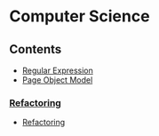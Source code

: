 # Computer Science

## Contents

- [Regular Expression](https://github.com/solarsdev/TIL/blob/master/CS/regex.md)
- [Page Object Model](https://github.com/solarsdev/TIL/blob/master/CS/page_object_model.md)

### [Refactoring](https://github.com/solarsdev/TIL/blob/master/CS/Refactoring)

- [Refactoring](https://github.com/solarsdev/TIL/blob/master/CS/Refactoring/refactoring.md)
